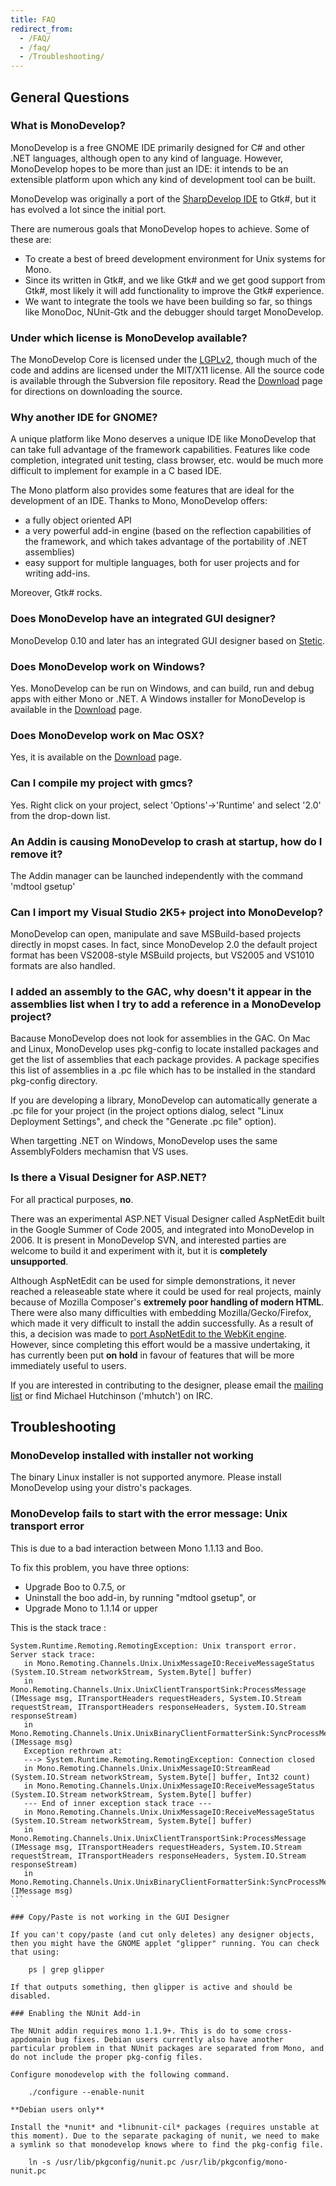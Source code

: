 ```yaml
---
title: FAQ
redirect_from:
  - /FAQ/
  - /faq/
  - /Troubleshooting/
---
```


General Questions
-----------------

### What is MonoDevelop?

MonoDevelop is a free GNOME IDE primarily designed for C# and other .NET languages, although open to any kind of language. However, MonoDevelop hopes to be more than just an IDE: it intends to be an extensible platform upon which any kind of development tool can be built.

MonoDevelop was originally a port of the [SharpDevelop IDE](http://www.icsharpcode.net/OpenSource/SD/) to Gtk#, but it has evolved a lot since the initial port.

There are numerous goals that MonoDevelop hopes to achieve. Some of these are:

-   To create a best of breed development environment for Unix systems for Mono.
-   Since its written in Gtk#, and we like Gtk# and we get good support from Gtk#, most likely it will add functionality to improve the Gtk# experience.
-   We want to integrate the tools we have been building so far, so things like MonoDoc, NUnit-Gtk and the debugger should target MonoDevelop.

### Under which license is MonoDevelop available?

The MonoDevelop Core is licensed under the [LGPLv2](http://www.gnu.org/licenses/lgpl-2.1.html), though much of the code and addins are licensed under the MIT/X11 license. All the source code is available through the Subversion file repository. Read the [Download](/download/) page for directions on downloading the source.

### Why another IDE for GNOME?

A unique platform like Mono deserves a unique IDE like MonoDevelop that can take full advantage of the framework capabilities. Features like code completion, integrated unit testing, class browser, etc. would be much more difficult to implement for example in a C based IDE.

The Mono platform also provides some features that are ideal for the development of an IDE. Thanks to Mono, MonoDevelop offers:

-   a fully object oriented API
-   a very powerful add-in engine (based on the reflection capabilities of the framework, and which takes advantage of the portability of .NET assemblies)
-   easy support for multiple languages, both for user projects and for writing add-ins.

Moreover, Gtk# rocks.

### Does MonoDevelop have an integrated GUI designer?

MonoDevelop 0.10 and later has an integrated GUI designer based on [Stetic](http://mysterion.org/~danw/blog/2005/03/stetic).

### Does MonoDevelop work on Windows?

Yes. MonoDevelop can be run on Windows, and can build, run and debug apps with either Mono or .NET. A Windows installer for MonoDevelop is available in the [Download](/download/) page.

### Does MonoDevelop work on Mac OSX?

Yes, it is available on the [Download](/download/) page.

### Can I compile my project with gmcs?

Yes. Right click on your project, select 'Options'-\>'Runtime' and select '2.0' from the drop-down list.

### An Addin is causing MonoDevelop to crash at startup, how do I remove it?

The Addin manager can be launched independently with the command 'mdtool gsetup'

### Can I import my Visual Studio 2K5+ project into MonoDevelop?

MonoDevelop can open, manipulate and save MSBuild-based projects directly in mopst cases. In fact, since MonoDevelop 2.0 the default project format has been VS2008-style MSBuild projects, but VS2005 and VS1010 formats are also handled.

### I added an assembly to the GAC, why doesn't it appear in the assemblies list when I try to add a reference in a MonoDevelop project?

Bacause MonoDevelop does not look for assemblies in the GAC. On Mac and Linux, MonoDevelop uses pkg-config to locate installed packages and get the list of assemblies that each package provides. A package specifies this list of assemblies in a .pc file which has to be installed in the standard pkg-config directory.

If you are developing a library, MonoDevelop can automatically generate a .pc file for your project (in the project options dialog, select "Linux Deployment Settings", and check the "Generate .pc file" option).

When targetting .NET on Windows, MonoDevelop uses the same AssemblyFolders mechamisn that VS uses.

### Is there a Visual Designer for ASP.NET?

For all practical purposes, **no**.

There was an experimental ASP.NET Visual Designer called AspNetEdit built in the Google Summer of Code 2005, and integrated into MonoDevelop in 2006. It is present in MonoDevelop SVN, and interested parties are welcome to build it and experiment with it, but it is **completely unsupported**.

Although AspNetEdit can be used for simple demonstrations, it never reached a releaseable state where it could be used for real projects, mainly because of Mozilla Composer's **extremely poor handling of modern HTML**. There were also many difficulties with embedding Mozilla/Gecko/Firefox, which made it very difficult to install the addin successfully. As a result of this, a decision was made to [port AspNetEdit to the WebKit engine](/archived/developers/tasks/web-development/webkit-port-of-aspnetedit/#reasons-for-the-redesign "http://monodevelop.com/editor/fckeditor/core/editor/Developers/Tasks/Web_Development/WebKit_Port_of_AspNetEdit#Reasons_for_the_Redesign"). However, since completing this effort would be a massive undertaking, it has currently been put **on hold** in favour of features that will be more immediately useful to users.

If you are interested in contributing to the designer, please email the [mailing list](/help/) or find Michael Hutchinson ('mhutch') on IRC.

Troubleshooting
---------------

### MonoDevelop installed with installer not working

The binary Linux installer is not supported anymore. Please install MonoDevelop using your distro's packages.

### MonoDevelop fails to start with the error message: Unix transport error

This is due to a bad interaction between Mono 1.1.13 and Boo.

To fix this problem, you have three options:

-   Upgrade Boo to 0.7.5, or
-   Uninstall the boo add-in, by running "mdtool gsetup", or
-   Upgrade Mono to 1.1.14 or upper

This is the stack trace :

```
System.Runtime.Remoting.RemotingException: Unix transport error.
Server stack trace:
   in Mono.Remoting.Channels.Unix.UnixMessageIO:ReceiveMessageStatus (System.IO.Stream networkStream, System.Byte[] buffer)
   in Mono.Remoting.Channels.Unix.UnixClientTransportSink:ProcessMessage (IMessage msg, ITransportHeaders requestHeaders, System.IO.Stream requestStream, ITransportHeaders responseHeaders, System.IO.Stream  responseStream)
   in Mono.Remoting.Channels.Unix.UnixBinaryClientFormatterSink:SyncProcessMessage (IMessage msg)
   Exception rethrown at:
   ---> System.Runtime.Remoting.RemotingException: Connection closed
   in Mono.Remoting.Channels.Unix.UnixMessageIO:StreamRead (System.IO.Stream networkStream, System.Byte[] buffer, Int32 count)
   in Mono.Remoting.Channels.Unix.UnixMessageIO:ReceiveMessageStatus (System.IO.Stream networkStream, System.Byte[] buffer)
   --- End of inner exception stack trace ---
   in Mono.Remoting.Channels.Unix.UnixMessageIO:ReceiveMessageStatus (System.IO.Stream networkStream, System.Byte[] buffer)
   in Mono.Remoting.Channels.Unix.UnixClientTransportSink:ProcessMessage (IMessage msg, ITransportHeaders requestHeaders, System.IO.Stream requestStream, ITransportHeaders responseHeaders, System.IO.Stream responseStream)
   in Mono.Remoting.Channels.Unix.UnixBinaryClientFormatterSink:SyncProcessMessage (IMessage msg)
``` 

### Copy/Paste is not working in the GUI Designer

If you can't copy/paste (and cut only deletes) any designer objects, then you might have the GNOME applet "glipper" running. You can check that using:

    ps | grep glipper

If that outputs something, then glipper is active and should be disabled.

### Enabling the NUnit Add-in

The NUnit addin requires mono 1.1.9+. This is do to some cross-appdomain bug fixes. Debian users currently also have another particular problem in that NUnit packages are separated from Mono, and do not include the proper pkg-config files.

Configure monodevelop with the following command.

    ./configure --enable-nunit

**Debian users only**

Install the *nunit* and *libnunit-cil* packages (requires unstable at this moment). Due to the separate packaging of nunit, we need to make a symlink so that monodevelop knows where to find the pkg-config file.

    ln -s /usr/lib/pkgconfig/nunit.pc /usr/lib/pkgconfig/mono-nunit.pc 
